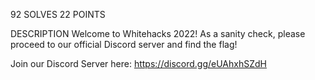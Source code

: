 92 SOLVES 22 POINTS

DESCRIPTION
Welcome to Whitehacks 2022! As a sanity check, please proceed to our official Discord server and find the flag!

Join our Discord Server here: https://discord.gg/eUAhxhSZdH